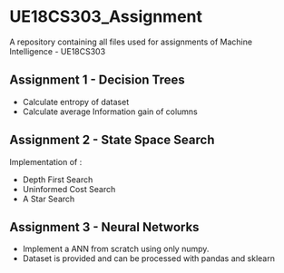 # UE18CS303_Assignment
A repository containing all files used for assignments of Machine Intelligence - UE18CS303

## Assignment 1 - Decision Trees 
* Calculate entropy of dataset
* Calculate average Information gain of columns

## Assignment 2 - State Space Search
Implementation of :
* Depth First Search
* Uninformed Cost Search
* A Star Search

## Assignment 3 - Neural Networks
* Implement a ANN from scratch using only numpy.
* Dataset is provided and can be processed with pandas and sklearn



